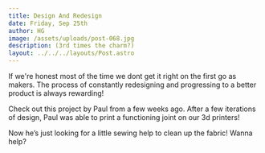 ```yaml
---
title: Design And Redesign
date: Friday, Sep 25th
author: HG
image: /assets/uploads/post-068.jpg
description: (3rd times the charm?)
layout: ../../../layouts/Post.astro
---
```


If we're honest most of the time we dont get it right on the first go as makers. The process of constantly redesigning and progressing to a better product is always rewarding!

Check out this project by Paul from a few weeks ago. After a few iterations of design, Paul was able to print a functioning joint on our 3d printers!

Now he’s just looking for a little sewing help to clean up the fabric! Wanna help?
